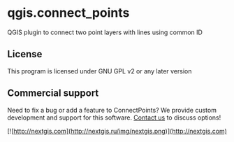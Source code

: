 # qgis.connect_points
QGIS plugin to connect two point layers with lines using common ID

License
-------------
This program is licensed under GNU GPL v2 or any later version

Commercial support
----------
Need to fix a bug or add a feature to ConnectPoints? We provide custom development and support for this software. [Contact us](http://nextgis.com/contact/) to discuss options!

[![http://nextgis.com](http://nextgis.ru/img/nextgis.png)](http://nextgis.com)
